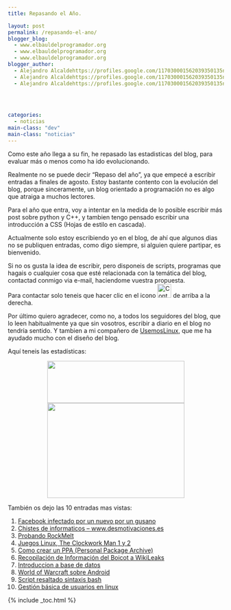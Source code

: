 ```yaml
---
title: Repasando el Año.

layout: post
permalink: /repasando-el-ano/
blogger_blog:
  - www.elbauldelprogramador.org
  - www.elbauldelprogramador.org
  - www.elbauldelprogramador.org
blogger_author:
  - Alejandro Alcaldehttps://profiles.google.com/117030001562039350135noreply@blogger.com
  - Alejandro Alcaldehttps://profiles.google.com/117030001562039350135noreply@blogger.com
  - Alejandro Alcaldehttps://profiles.google.com/117030001562039350135noreply@blogger.com

  
  
  
categories:
  - noticias
main-class: "dev"
main-class: "noticias"
---
```

<div class="icoCalen">
</div>

Como este año llega a su fin, he repasado las estadisticas del blog, para evaluar más o menos como ha ido evolucionando.

Realmente no se puede decir &#8220;Repaso del año&#8221;, ya que empecé a escribir entradas a finales de agosto. Estoy bastante contento con la evolución del blog, porque sinceramente, un blog orientado a programación no es algo que atraiga a muchos lectores.

Para el año que entra, voy a intentar en la medida de lo posible escribir más post sobre python y C++, y tambien tengo pensado escribir una introducción a CSS (Hojas de estilo en cascada).  
  
<!--ad-->

  
Actualmente solo estoy escribiendo yo en el blog, de ahí que algunos dias no se publiquen entradas, como digo siempre, si alguien quiere partipar, es bienvenido.

Si no os gusta la idea de escribir, pero disponeis de scripts, programas que hagais o cualquier cosa que esté relacionada con la temática del blog, contactad conmigo via e-mail, haciendome vuestra propuesta.   
Para contactar solo teneis que hacer clic en el icono [<img src="https://lh3.ggpht.com/_IlK2pNFFgGM/TROHfpoBTBI/AAAAAAAAAN4/tsRODJlIw3s/contactar.png" alt="Contactar" title="Contactar" width="32px" height="32px" />][1] de arriba a la derecha.

Por último quiero agradecer, como no, a todos los seguidores del blog, que lo leen habitualmente ya que sin vosotros, escribir a diario en el blog no tendría sentido. Y tambien a mi compañero de <a target="_blank" href="http://usemoslinux.blogspot.com/">UsemosLinux</a>, que me ha ayudado mucho con el diseño del blog.

Aquí teneis las estadísticas:

<div class="separator" style="clear: both; text-align: center;">
  <a href="https://4.bp.blogspot.com/_IlK2pNFFgGM/TRssoG7-8OI/AAAAAAAAAOo/g6juOpJipgU/s1600/general.png" imageanchor="1" style="margin-left:1em; margin-right:1em"><img border="0" height="98" width="320" src="https://4.bp.blogspot.com/_IlK2pNFFgGM/TRssoG7-8OI/AAAAAAAAAOo/g6juOpJipgU/s320/general.png" /></a>
</div>



<div class="separator" style="clear: both; text-align: center;">
  <a href="https://2.bp.blogspot.com/_IlK2pNFFgGM/TRssoZoT49I/AAAAAAAAAOw/5qMqm0advic/s1600/publico.png" imageanchor="1" style="margin-left:1em; margin-right:1em"><img border="0" height="221" width="320" src="https://2.bp.blogspot.com/_IlK2pNFFgGM/TRssoZoT49I/AAAAAAAAAOw/5qMqm0advic/s320/publico.png" /></a>
</div>

También os dejo las 10 entradas mas vistas:

<ol type="1">
  <li>
    <a href="https://elbauldelprogramador.com/facebook-infestado-por-un-nuevo-por-un/">Facebook infectado por un nuevo por un gusano</a>
  </li>
  <li>
    <a href="https://elbauldelprogramador.com/chistes-de-informaticos/">Chistes de informaticos &#8211; www.desmotivaciones.es</a>
  </li>
  <li>
    <a href="https://elbauldelprogramador.com/probando-rockmelt/">Probando RockMelt</a>
  </li>
  <li>
    <a href="https://elbauldelprogramador.com/juegos-linux-clockwork-man-1-y-2/">Juegos Linux, The Clockwork Man 1 y 2</a>
  </li>
  <li>
    <a href="https://elbauldelprogramador.com/como-crear-un-repositorio-ppa-how/">Como crear un PPA (Personal Package Archive)</a>
  </li>
  <li>
    <a href="https://elbauldelprogramador.com/informacion-del-boicot-wikileaks/">Recopilación de Información del Boicot a WikiLeaks</a>
  </li>
  <li>
    <a href="https://elbauldelprogramador.com/introduccion-base-de-datos/">Introduccion a base de datos</a>
  </li>
  <li>
    <a href="https://elbauldelprogramador.com/world-of-warcraft-sobre-android/">World of Warcraft sobre Android</a>
  </li>
  <li>
    <a href="https://elbauldelprogramador.com/script-resaltado-sintaxis-bash/">Script resaltado sintaxis bash</a>
  </li>
  <li>
    <a href="https://elbauldelprogramador.com/gestion-basica-de-usuarios-en-linux/">Gestión básica de usuarios en linux</a>
  </li>
</ol>



 [1]: http://kontactr.com/user/algui91

{% include _toc.html %}
